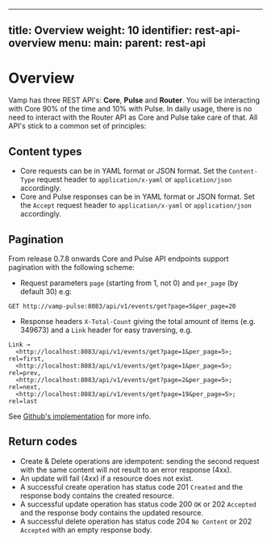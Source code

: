   ---
title: Overview
weight: 10
identifier: rest-api-overview
menu:
  main:
    parent: rest-api
---
# Overview

Vamp has three REST API's: **Core**, **Pulse** and **Router**. You will be interacting with Core 90% of the time and 10% with Pulse. In daily usage, there is no need to interact with the Router API as Core and Pulse take care of that. All API's stick to a common set of principles:

## Content types

* Core requests can be in YAML format or JSON format. Set the `Content-Type` request header to `application/x-yaml` or `application/json` accordingly.
* Core and Pulse responses can be in YAML format or JSON format. Set the `Accept` request header to `application/x-yaml` or `application/json` accordingly.

## Pagination

From release 0.7.8 onwards Core and Pulse API endpoints support pagination with the following scheme:

* Request parameters `page` (starting from 1, not 0) and `per_page` (by default 30) e.g:

```
GET http://vamp-pulse:8083/api/v1/events/get?page=5&per_page=20
```

* Response headers `X-Total-Count` giving the total amount of items (e.g. 349673) and a `Link` header for easy traversing, e.g.
```
Link → 
  <http://localhost:8083/api/v1/events/get?page=1&per_page=5>; rel=first, 
  <http://localhost:8083/api/v1/events/get?page=1&per_page=5>; rel=prev, 
  <http://localhost:8083/api/v1/events/get?page=2&per_page=5>; rel=next, 
  <http://localhost:8083/api/v1/events/get?page=19&per_page=5>; rel=last
``` 

See [Github's implementation](https://developer.github.com/guides/traversing-with-pagination/) for more info.

## Return codes

* Create & Delete operations are idempotent: sending the second request with the same content will not result to an error response (4xx).
* An update will fail (4xx) if a resource does not exist.
* A successful create operation has status code 201 `Created` and the response body contains the created resource.
* A successful update operation has status code 200 `OK` or 202 `Accepted` and the response body contains the updated resource.
* A successful delete operation has status code 204 `No Content` or 202 `Accepted` with an empty response body.
